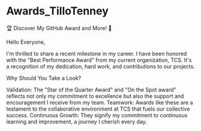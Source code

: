 # Awards_TilloTenney

🏆 Discover My GitHub Award and More! 🌟

Hello Everyone,

I'm thrilled to share a recent milestone in my career. I have been honored with the "Best Performance Award" from my current organization, TCS. It's a recognition of my dedication, hard work, and contributions to our projects.

Why Should You Take a Look?

Validation: The "Star of the Quarter Award" and "On the Spot award" reflects not only my commitment to excellence but also the support and encouragement I receive from my team.
Teamwork: Awards like these are a testament to the collaborative environment at TCS that fuels our collective success.
Continuous Growth: They signify my commitment to continuous learning and improvement, a journey I cherish every day.
